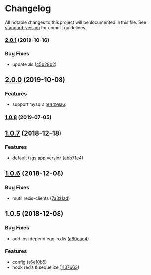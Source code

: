 # Changelog

All notable changes to this project will be documented in this file. See [standard-version](https://github.com/conventional-changelog/standard-version) for commit guidelines.

### [2.0.1](https://github.com/sqlwwx/egg-jaeger/compare/v2.0.0...v2.0.1) (2019-10-16)


### Bug Fixes

* update als ([45b28b2](https://github.com/sqlwwx/egg-jaeger/commit/45b28b2))

## [2.0.0](https://github.com/sqlwwx/egg-jaeger/compare/v1.0.8...v2.0.0) (2019-10-08)


### Features

* support mysql2 ([e449ea6](https://github.com/sqlwwx/egg-jaeger/commit/e449ea6))

### [1.0.8](https://github.com/sqlwwx/egg-jaeger/compare/v1.0.7...v1.0.8) (2019-07-05)



<a name="1.0.7"></a>
## [1.0.7](https://github.com/sqlwwx/egg-jaeger/compare/v1.0.6...v1.0.7) (2018-12-18)


### Features

* default tags app.version ([abb71e4](https://github.com/sqlwwx/egg-jaeger/commit/abb71e4))



<a name="1.0.6"></a>
## [1.0.6](https://github.com/sqlwwx/egg-jaeger/compare/v1.0.5...v1.0.6) (2018-12-08)


### Bug Fixes

* mutil redis-clients ([7a391ad](https://github.com/sqlwwx/egg-jaeger/commit/7a391ad))



<a name="1.0.5"></a>
## 1.0.5 (2018-12-08)


### Bug Fixes

* add lost depend egg-redis ([a80cac4](https://github.com/sqlwwx/egg-jaeger/commit/a80cac4))


### Features

* config ([a6e10b5](https://github.com/sqlwwx/egg-jaeger/commit/a6e10b5))
* hook redis & sequelize ([1137663](https://github.com/sqlwwx/egg-jaeger/commit/1137663))
